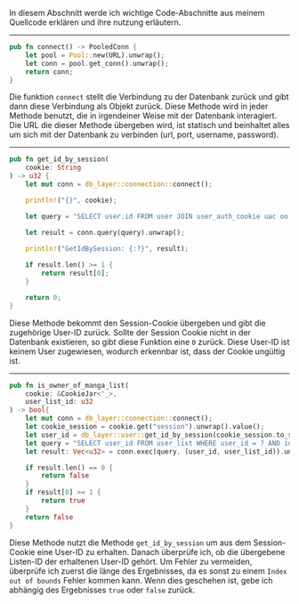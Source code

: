 In diesem Abschnitt werde ich wichtige Code-Abschnitte aus meinem Quellcode erklären und ihre nutzung erläutern.

---

```rust
pub fn connect() -> PooledConn {
    let pool = Pool::new(URL).unwrap();
    let conn = pool.get_conn().unwrap();
    return conn;
}
```

Die funktion `connect` stellt die Verbindung zu der Datenbank zurück und gibt dann diese Verbindung als Objekt zurück. Diese Methode wird in jeder Methode benutzt, die in irgendeiner Weise mit 
der Datenbank interagiert. Die URL die dieser Methode übergeben wird, ist statisch und beinhaltet alles um sich mit der Datenbank zu verbinden (url, port, username, password).

---

```rust
pub fn get_id_by_session(
    cookie: String
) -> u32 {
    let mut conn = db_layer::connection::connect();

    println!("{}", cookie);

    let query = "SELECT user.id FROM user JOIN user_auth_cookie uac on user.id = uac.user_id WHERE uac.cookie = \"".to_owned()+&cookie.to_owned()+"\"";

    let result = conn.query(query).unwrap();

    println!("GetIdBySession: {:?}", result);
    
    if result.len() >= 1 {
        return result[0];
    }

    return 0;
}
```

Diese Methode bekommt den Session-Cookie übergeben und gibt die zugehörige User-ID zurück. Sollte der Session Cookie nicht in der Datenbank existieren, so gibt diese Funktion eine `0` zurück.
Diese User-ID ist keinem User zugewiesen, wodurch erkennbar ist, dass der Cookie ungültig ist.

---

```rust
pub fn is_owner_of_manga_list(
    cookie: &CookieJar<'_>,
    user_list_id: u32
) -> bool{
    let mut conn = db_layer::connection::connect();
    let cookie_session = cookie.get("session").unwrap().value();
    let user_id = db_layer::user::get_id_by_session(cookie_session.to_string());
    let query = "SELECT user_id FROM user_list WHERE user_id = ? AND id = ?";
    let result: Vec<u32> = conn.exec(query, (user_id, user_list_id)).unwrap();

    if result.len() == 0 {
        return false
    }
    if result[0] >= 1 {
        return true
    }
    return false
}
```

Diese Methode nutzt die Methode `get_id_by_session` um aus dem Session-Cookie eine User-ID zu erhalten. Danach überprüfe ich, ob die übergebene Listen-ID der erhaltenen User-ID gehört. Um Fehler
zu vermeiden, überprüfe ich zuerst die länge des Ergebnisses, da es sonst zu einem `Index out of bounds` Fehler kommen kann. Wenn dies geschehen ist, gebe ich abhängig des Ergebnisses `true` oder
`false` zurück.